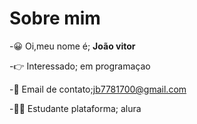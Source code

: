 # Sobre mim
-😀 Oi,meu nome é; **João vitor**

-👉 Interessado; em programaçao 

-💼 Email de contato;jb7781700@gmail.com

-🧑‍💻 Estudante plataforma; alura

<!---
barbosajoao01/barbosajoao01 is a ✨ special ✨ repository because its `README.md` (this file) appears on your GitHub profile.
You can click the Preview link to take a look at your changes.
--->
